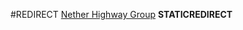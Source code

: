 #REDIRECT [Nether Highway Group](https://2b2t.miraheze.org/wiki/Nether_Highway_Group)
__STATICREDIRECT__